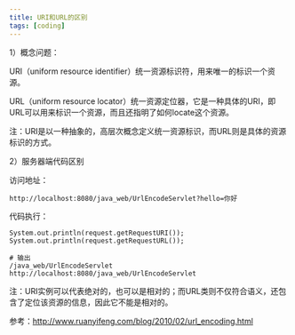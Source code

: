 ```yaml
---
title: URI和URL的区别
tags: [coding]
---
```


1）概念问题：

URI（uniform resource identifier）统一资源标识符，用来唯一的标识一个资源。

URL（uniform resource locator）统一资源定位器，它是一种具体的URI，即URL可以用来标识一个资源，而且还指明了如何locate这个资源。

注：URI是以一种抽象的，高层次概念定义统一资源标识，而URL则是具体的资源标识的方式。

2）服务器端代码区别

访问地址：
```
http://localhost:8080/java_web/UrlEncodeServlet?hello=你好
```

代码执行：

```
System.out.println(request.getRequestURI());
System.out.println(request.getRequestURL());

# 输出
/java_web/UrlEncodeServlet
http://localhost:8080/java_web/UrlEncodeServlet
```

注：URI实例可以代表绝对的，也可以是相对的；而URL类则不仅符合语义，还包含了定位该资源的信息，因此它不能是相对的。

参考：http://www.ruanyifeng.com/blog/2010/02/url_encoding.html